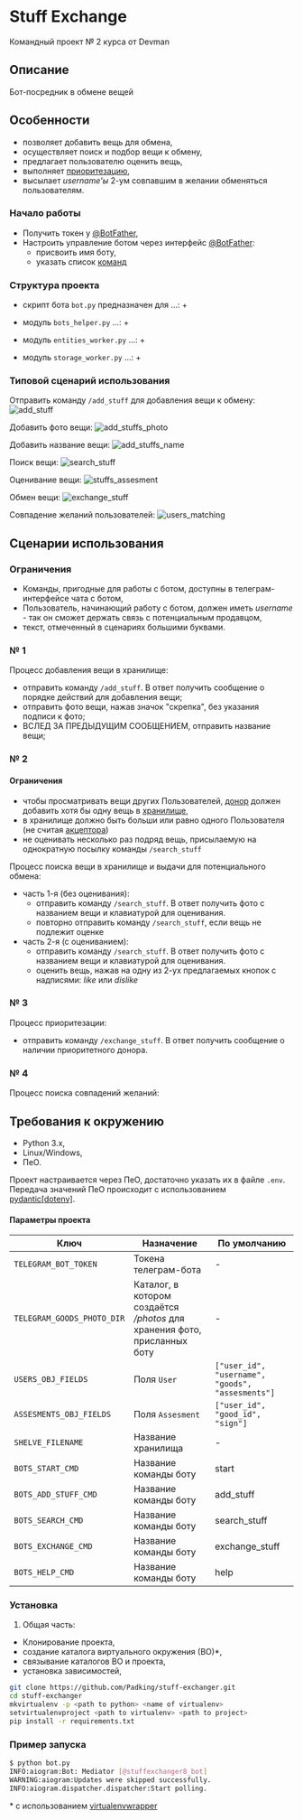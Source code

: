 # Stuff Exchange
Командный проект № 2 курса от Devman

## Описание

Бот-посредник в обмене вещей

## Особенности

* позволяет добавить вещь для обмена,
* осуществляет поиск и подбор вещи к обмену,
* предлагает пользователю оценить вещь,
* выполняет [приоритезацию](https://github.com/Padking/stuff-exchanger/wiki#%D0%9F%D0%BE%D0%BD%D1%8F%D1%82%D0%B8%D1%8F),
* высылает _username'ы_ 2-ум совпавшим в желании обменяться пользователям.

### Начало работы

* Получить токен у [@BotFather](https://t.me/botfather),
* Настроить управление ботом через интерфейс [@BotFather](https://t.me/botfather):
    - присвоить имя боту,
    - указать список [команд](сслыка)

### Структура проекта

- скрипт бота `bot.py` предназначен для ...:
    + 

- модуль `bots_helper.py` ...:
    + 

- модуль `entities_worker.py` ...:
    + 

- модуль `storage_worker.py` ...:
    + 

### Типовой сценарий использования

  Отправить команду `/add_stuff` для добавления вещи к обмену:
  ![add_stuff](https://github.com/Padking/stuff-exchanger/blob/master/screenshots/add_stuff.png)
  
  
  Добавить фото вещи:
  ![add_stuffs_photo](https://github.com/Padking/stuff-exchanger/blob/master/screenshots/add_stuffs_photo.png)


  Добавить название вещи:
  ![add_stuffs_name](https://github.com/Padking/stuff-exchanger/blob/master/screenshots/add_stuffs_name.png)
  

  Поиск вещи:
  ![search_stuff](https://github.com/Padking/stuff-exchanger/blob/master/screenshots/search_stuff.png)


  Оценивание вещи:
  ![stuffs_assesment](https://github.com/Padking/stuff-exchanger/blob/master/stuffs_assesment.png)


  Обмен вещи:
  ![exchange_stuff](https://github.com/Padking/stuff-exchanger/blob/master/screenshots/exchange_stuff.png)


  Совпадение желаний пользователей:
  ![users_matching](https://github.com/Padking/stuff-exchanger/blob/master/users_matching.png)


## Сценарии использования

### Ограничения
- Команды, пригодные для работы с ботом, доступны в телеграм-интерфейсе чата с ботом,
- Пользователь, начинающий работу с ботом, должен иметь _username_ - так он сможет держать связь с потенциальным продавцом,
- текст, отмеченный в сценариях большими буквами.

### № 1
Процесс добавления вещи в хранилище:
- отправить команду `/add_stuff`. В ответ получить сообщение о порядке действий для добавления вещи;
- отправить фото вещи, нажав значок "скрепка", без указания подписи к фото;
- ВСЛЕД ЗА ПРЕДЫДУЩИМ СООБЩЕНИЕМ, отправить название вещи;

### № 2
#### Ограничения
- чтобы просматривать вещи других Пользователей, [донор](https://github.com/Padking/stuff-exchanger/wiki#%D0%9F%D0%BE%D0%BD%D1%8F%D1%82%D0%B8%D1%8F) должен добавить
    хотя бы одну вещь в [хранилище](https://github.com/Padking/stuff-exchanger/wiki#%D0%9F%D0%BE%D0%BD%D1%8F%D1%82%D0%B8%D1%8F),
- в хранилище должно быть больши или равно одного Пользователя (не считая [акцептора](https://github.com/Padking/stuff-exchanger/wiki#%D0%9F%D0%BE%D0%BD%D1%8F%D1%82%D0%B8%D1%8F))
- не оценивать несколько раз подряд вещь, присылаемую на однократную посылку команды `/search_stuff`

Процесс поиска вещи в хранилище и выдачи для потенциального обмена:
* часть 1-я (без оценивания):
    - отправить команду `/search_stuff`. В ответ получить фото с названием вещи и клавиатурой для оценивания.
    - повторно отправить команду `/search_stuff`, если вещь не подлежит оценке
* часть 2-я (с оцениванием):
    - отправить команду `/search_stuff`. В ответ получить фото с названием вещи и клавиатурой для оценивания.
    - оценить вещь, нажав на одну из 2-ух предлагаемых кнопок с надписями: _like_ или _dislike_

### № 3
Процесс приоритезации:
- отправить команду `/exchange_stuff`. В ответ получить сообщение о наличии приоритетного донора.

### № 4
Процесс поиска совпадений желаний:


## Требования к окружению

* Python 3.x,
* Linux/Windows,
* ПеО.

Проект настраивается через ПеО, достаточно указать их в файле `.env`.
Передача значений ПеО происходит с использованием [pydantic[dotenv]](https://pydantic-docs.helpmanual.io/usage/settings/#dotenv-env-support).

#### Параметры проекта

|       Ключ        |     Назначение     |   По умолчанию   |
|-------------------|------------------|------------------|
|`TELEGRAM_BOT_TOKEN`| Токена телеграм-бота |-|
|`TELEGRAM_GOODS_PHOTO_DIR`| Каталог, в котором создаётся _/photos_ для хранения фото, присланных боту |-|
|`USERS_OBJ_FIELDS`| Поля `User` |`["user_id", "username", "goods", "assesments"]`|
|`ASSESMENTS_OBJ_FIELDS`| Поля `Assesment` |`["user_id", "good_id", "sign"]`|
|`SHELVE_FILENAME`| Название хранилища |-|
|`BOTS_START_CMD`| Название команды боту |start|
|`BOTS_ADD_STUFF_CMD`| Название команды боту |add_stuff|
|`BOTS_SEARCH_CMD`| Название команды боту |search_stuff|
|`BOTS_EXCHANGE_CMD`| Название команды боту |exchange_stuff|
|`BOTS_HELP_CMD`| Название команды боту |help|

### Установка

1. Общая часть:
- Клонирование проекта,
- создание каталога виртуального окружения (ВО)*,
- связывание каталогов ВО и проекта,
- установка зависимостей,
```bash
git clone https://github.com/Padking/stuff-exchanger.git
cd stuff-exchanger
mkvirtualenv -p <path to python> <name of virtualenv>
setvirtualenvproject <path to virtualenv> <path to project>
pip install -r requirements.txt
```

### Пример запуска
```bash
$ python bot.py
INFO:aiogram:Bot: Mediator [@stuffexchanger8_bot]
WARNING:aiogram:Updates were skipped successfully.
INFO:aiogram.dispatcher.dispatcher:Start polling.
```


\* с использованием [virtualenvwrapper](https://virtualenvwrapper.readthedocs.io/en/latest/index.html)
